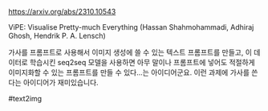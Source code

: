 https://arxiv.org/abs/2310.10543

ViPE: Visualise Pretty-much Everything (Hassan Shahmohammadi, Adhiraj Ghosh, Hendrik P. A. Lensch)

가사를 프롬프트로 사용해서 이미지 생성에 쓸 수 있는 텍스트 프롬프트를 만들고, 이 데이터로 학습시킨 seq2seq 모델을 사용하면 아무 말이나 프롬프트에 넣어도 적절하게 이미지화할 수 있는 프롬프트를 만들 수 있다...는 아이디어군요. 이런 과제에 가사를 쓴다는 아이디어가 재미있습니다.

#text2img